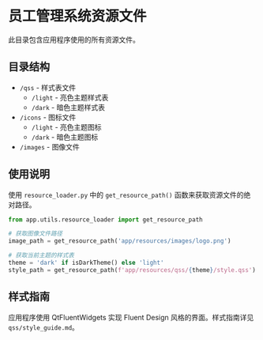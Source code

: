 # 员工管理系统资源文件

此目录包含应用程序使用的所有资源文件。

## 目录结构

- `/qss` - 样式表文件
  - `/light` - 亮色主题样式表
  - `/dark` - 暗色主题样式表
- `/icons` - 图标文件
  - `/light` - 亮色主题图标
  - `/dark` - 暗色主题图标
- `/images` - 图像文件

## 使用说明

使用 `resource_loader.py` 中的 `get_resource_path()` 函数来获取资源文件的绝对路径。

```python
from app.utils.resource_loader import get_resource_path

# 获取图像文件路径
image_path = get_resource_path('app/resources/images/logo.png')

# 获取当前主题的样式表
theme = 'dark' if isDarkTheme() else 'light'
style_path = get_resource_path(f'app/resources/qss/{theme}/style.qss')
```

## 样式指南

应用程序使用 QtFluentWidgets 实现 Fluent Design 风格的界面。样式指南详见 `qss/style_guide.md`。 